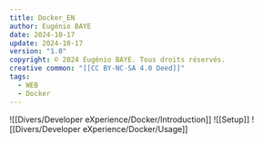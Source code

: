 ```yaml
---
title: Docker_EN
author: Eugénio BAYE
date: 2024-10-17
update: 2024-10-17
version: "1.0"
copyright: © 2024 Eugénio BAYE. Tous droits réservés.
creative common: "[[CC BY-NC-SA 4.0 Deed]]"
tags:
  - WEB
  - Docker
---
```

![[Divers/Developer eXperience/Docker/Introduction]]
![[Setup]]
![[Divers/Developer eXperience/Docker/Usage]]